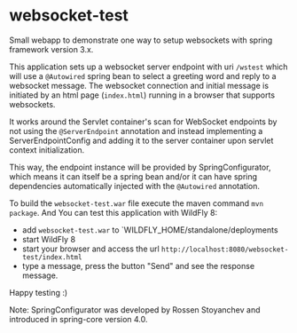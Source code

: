 websocket-test
==============

Small webapp to demonstrate one way to setup websockets with spring framework version 3.x.

This application sets up a websocket server endpoint with uri `/wstest` which will use a `@Autowired` spring bean
to select a greeting word and reply to a websocket message. The websocket connection and initial message is
initiated by an html page (`index.html`) running in a browser that supports websockets.

It works around the Servlet container's scan for WebSocket endpoints by not using the `@ServerEndpoint` annotation and instead
implementing a ServerEndpointConfig and adding it to the server container upon servlet context initialization.

This way, the endpoint instance will be provided by SpringConfigurator, which means it can itself be a spring bean and/or it
can have spring dependencies automatically injected with the `@Autowired` annotation.

To build the `websocket-test.war` file execute the maven command `mvn package`. And You can test this application with WildFly 8:
* add `websocket-test.war` to `WILDFLY_HOME/standalone/deployments
* start WildFly 8
* start your browser and access the url `http://localhost:8080/websocket-test/index.html`
* type a message, press the button "Send" and see the response message.

Happy testing :)

Note: SpringConfigurator was developed by Rossen Stoyanchev and introduced in spring-core version 4.0.